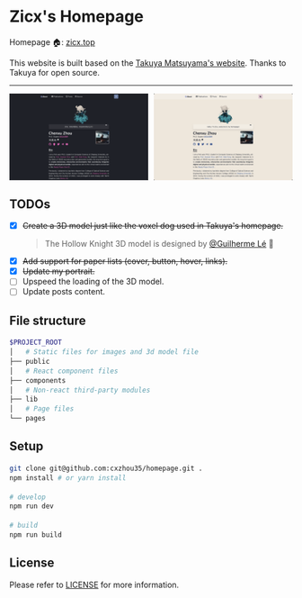 # Zicx's Homepage

Homepage 🏠: [zicx.top](https://zicx.top)

This website is built based on the <a href='https://www.craftz.dog/' target='_blank'>Takuya Matsuyama's website</a>. Thanks to Takuya for open source.

---

<div style="display: flex; gap: 10px;">
  <img src="./assets/home_dark.png" alt="Dark theme homepage" width="49%"/>
  <img src="./assets/home_light.png" alt="Light theme homepage" width="49%"/>
</div>

## TODOs

- [x] ~~Create a 3D model just like the voxel dog used in Takuya's homepage.~~
  > The Hollow Knight 3D model is designed by [@Guilherme Lé](https://sketchfab.com/3d-models/hollow-knight-fanart-aee54b0967114f4699ba25a77d467eac) ️💙
- [x] ~~Add support for paper lists (cover, button, hover, links).~~
- [x] ~~Update my portrait.~~
- [ ] Upspeed the loading of the 3D model.
- [ ] Update posts content.

## File structure

```bash
$PROJECT_ROOT
│   # Static files for images and 3d model file
├── public
│   # React component files
├── components
│   # Non-react third-party modules
├── lib
│   # Page files
└── pages
```

## Setup

```bash
git clone git@github.com:cxzhou35/homepage.git .
npm install # or yarn install

# develop
npm run dev

# build
npm run build
```

## License

Please refer to [LICENSE](./LICENSE) for more information.
